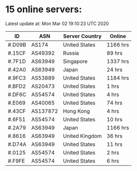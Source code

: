 # 15 online servers:

Latest update at: Mon Mar 02 19:10:23 UTC 2020

| ID | ASN | Server Country | Online |
| -- | --- | -------------- | ------ |
| #.D09B | AS174 | United States | 1166 hrs |
| #.15CF | AS49392 | Russia | 89 hrs |
| #.7F1D | AS63949 | Singapore | 1337 hrs |
| #.42A0 | AS63949 | Japan | 24 hrs |
| #.9FC3 | AS53889 | United States | 1184 hrs |
| #.BFD2 | AS20473 | United States | 1 hrs |
| #.DF6C | AS54574 | United States | 4 hrs |
| #.E069 | AS40065 | United States | 74 hrs |
| #.43CF | AS137872 | Hong Kong | 4 hrs |
| #.6F51 | AS54574 | United States | 10 hrs |
| #.2A79 | AS63949 | Japan | 1166 hrs |
| #.8616 | AS63949 | United Kingdom | 36 hrs |
| #.D74A | AS63949 | United States | 11 hrs |
| #.0125 | AS54574 | United States | 2 hrs |
| #.F9FE | AS54574 | United States | 6 hrs |

